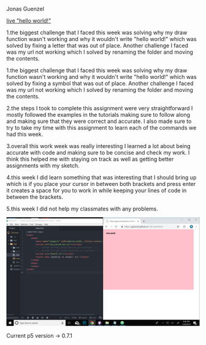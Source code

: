 Jonas Guenzel

[live "hello world!"](https://jguenzel.github.io/120-work/hw3/)

1.the biggest challenge that I faced this week was solving why my draw function wasn't working and why it wouldn't write "hello world!" which was solved by fixing a letter that was out of place. Another challenge I faced was my url not working which I solved by renaming the folder and moving the contents.

1.the biggest challenge that I faced this week was solving why my draw function wasn't working and why it wouldn't write "hello world!" which was solved by fixing a symbol that was out of place. Another challenge I faced was my url not working which I solved by renaming the folder and moving the contents.


2.the steps I took to complete this assignment were very straightforward I mostly followed the examples in the tutorials making sure to follow along and making sure that they were correct and accurate. I also made sure to try to take my time with this assignment to learn each of the commands we had this week.


3.overall this work week was really interesting I learned a lot about being accurate with code and making sure to be concise and check my work. I think this helped me with staying on track as well as getting better assignments with my sketch.


4.this week I did learn something that was interesting that I should bring up which is if you place your cursor in between both brackets and press enter it creates a space for you to work in while keeping your lines of code in between the brackets.


5.this week I did not help my classmates with any problems.









![imageofmyeditor](hw3.jpg)


Current p5 version -> 0.7.1
